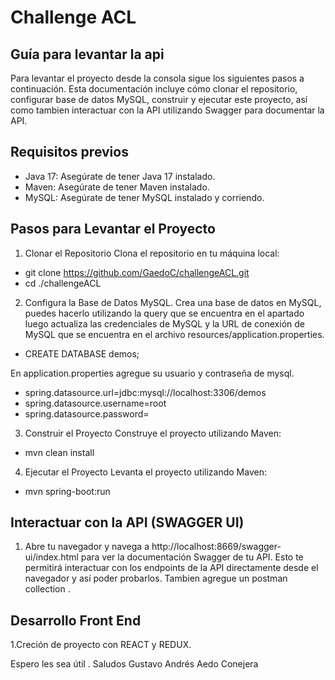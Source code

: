 # Challenge ACL


## Guía para levantar la api 

Para levantar el proyecto desde la consola sigue los siguientes pasos a continuación. Esta documentación incluye cómo clonar el repositorio, configurar base de datos MySQL, construir y ejecutar este proyecto, así como tambien interactuar con la API utilizando Swagger para documentar la API.

## Requisitos previos

- Java 17: Asegúrate de tener Java 17 instalado.
- Maven: Asegúrate de tener Maven instalado.
- MySQL: Asegúrate de tener MySQL instalado y corriendo.

## Pasos para Levantar el Proyecto

1. Clonar el Repositorio
Clona el repositorio en tu máquina local:

- git clone https://github.com/GaedoC/challengeACL.git
- cd ./challengeACL

2. Configura la Base de Datos MySQL.
Crea una base de datos en MySQL, puedes hacerlo utilizando la query que se encuentra en el apartado luego actualiza las credenciales de MySQL y la URL de conexión de MySQL que se encuentra en el archivo resources/application.properties.

- CREATE DATABASE demos;

En application.properties agregue su usuario y contraseña de mysql.
- spring.datasource.url=jdbc:mysql://localhost:3306/demos
- spring.datasource.username=root
- spring.datasource.password=

3. Construir el Proyecto
Construye el proyecto utilizando Maven:

- mvn clean install

4. Ejecutar el Proyecto
Levanta el proyecto utilizando Maven:

- mvn spring-boot:run

## Interactuar con la API (SWAGGER UI)

1. Abre tu navegador y navega a http://localhost:8669/swagger-ui/index.html para ver la documentación Swagger de tu API. Esto te permitirá interactuar con los endpoints de la API directamente desde el navegador y así poder probarlos. Tambien agregue un postman collection .

## Desarrollo Front End

1.Creción de proyecto con REACT y REDUX.

Espero les sea útil . Saludos
Gustavo Andrés Aedo Conejera



